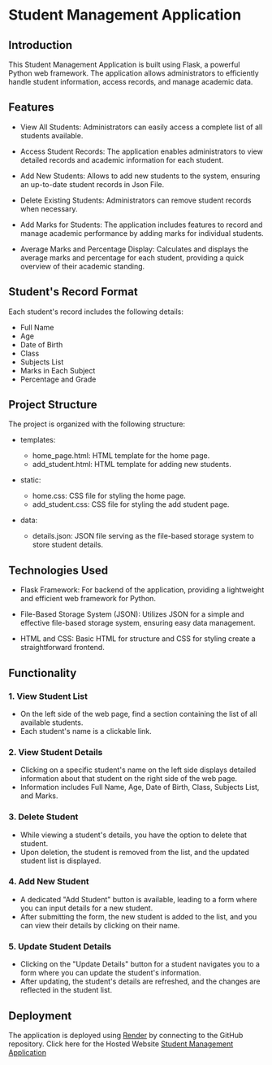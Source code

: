 # Student Management Application

## Introduction

This Student Management Application is built using Flask, a powerful Python web framework. The application allows administrators to efficiently handle student information, access records, and manage academic data.

## Features

- View All Students: Administrators can easily access a complete list of all students available.

- Access Student Records: The application enables administrators to view detailed records and academic information for each student.

- Add New Students:  Allows to add new students to the system, ensuring an up-to-date student records in Json File.

- Delete Existing Students: Administrators can remove student records when necessary.

- Add Marks for Students: The application includes features to record and manage academic performance by adding marks for individual students.

- Average Marks and Percentage Display: Calculates and displays the average marks and percentage for each student, providing a quick overview of their academic standing.

## Student's Record Format

Each student's record includes the following details:

- Full Name
- Age
- Date of Birth
- Class
- Subjects List
- Marks in Each Subject
- Percentage and Grade
  
## Project Structure

The project is organized with the following structure:

- templates:
  - home_page.html: HTML template for the home page.
  - add_student.html: HTML template for adding new students.

- static:
  - home.css: CSS file for styling the home page.
  - add_student.css: CSS file for styling the add student page.

- data:
  - details.json: JSON file serving as the file-based storage system to store student details.

## Technologies Used

- Flask Framework: For backend of the application, providing a lightweight and efficient web framework for Python.

- File-Based Storage System (JSON): Utilizes JSON for a simple and effective file-based storage system, ensuring easy data management.

- HTML and CSS: Basic HTML for structure and CSS for styling create a straightforward frontend.

## Functionality

### 1. View Student List
- On the left side of the web page, find a section containing the list of all available students.
- Each student's name is a clickable link.

### 2. View Student Details
- Clicking on a specific student's name on the left side displays detailed information about that student on the right side of the web page.
- Information includes Full Name, Age, Date of Birth, Class, Subjects List, and Marks.

### 3. Delete Student
- While viewing a student's details, you have the option to delete that student.
- Upon deletion, the student is removed from the list, and the updated student list is displayed.

### 4. Add New Student
- A dedicated "Add Student" button is available, leading to a form where you can input details for a new student.
- After submitting the form, the new student is added to the list, and you can view their details by clicking on their name.

### 5. Update Student Details
- Clicking on the "Update Details" button for a student navigates you to a form where you can update the student's information.
- After updating, the student's details are refreshed, and the changes are reflected in the student list.

## Deployment

The application is deployed using [Render](https://render.com/) by connecting to the GitHub repository. Click here for the Hosted Website [Student Management Application](https://student-management-flask-app.onrender.com)
